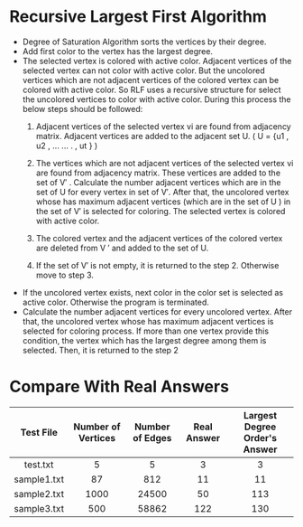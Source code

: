 # Recursive Largest First Algorithm

* Degree of Saturation Algorithm sorts the vertices by their degree.
* Add first color to the vertex has the largest degree.
* The selected vertex is colored with active color. Adjacent
  vertices of the selected vertex can not color with active color. But
  the uncolored vertices which are not adjacent vertices of the
  colored vertex can be colored with active color. So RLF uses a
  recursive structure for select the uncolored vertices to color with
  active color. During this process the below steps should be
  followed:
  1. Adjacent vertices of the selected vertex vi are found
  from adjacency matrix. Adjacent vertices are added to
  the adjacent set U. ( U = {u1 , u2 , ... ... . , ut } )
  
  2. The vertices which are not adjacent vertices of the
  selected vertex vi are found from adjacency matrix.
  These vertices are added to the set of V′ . Calculate the
  number adjacent vertices which are in the set of U for
  every vertex in set of V′. After that, the uncolored
  vertex whose has maximum adjacent vertices (which
  are in the set of U ) in the set of V′ is selected for
  coloring. The selected vertex is colored with active
  color.
  
  3. The colored vertex and the adjacent vertices of the
  colored vertex are deleted from V ′ and added to the set
  of U.
  
  4. If the set of V′ is not empty, it is returned to the step 2.
  Otherwise move to step 3.
* If the uncolored vertex exists, next color in the color set
  is selected as active color. Otherwise the program is terminated.
* Calculate the number adjacent vertices for every
  uncolored vertex. After that, the uncolored vertex whose has
  maximum adjacent vertices is selected for coloring process. If
  more than one vertex provide this condition, the vertex which has
  the largest degree among them is selected. Then, it is returned to
  the step 2


# Compare With Real Answers

|  Test File  | Number of Vertices | Number of Edges | Real Answer | Largest Degree Order's Answer |
|:-----------:|:------------------:|:---------------:|:-----------:|:-----------------------------:|
|  test.txt   |         5          |        5        |      3      |               3               |
| sample1.txt |         87         |       812       |     11      |              11               |
| sample2.txt |        1000        |      24500      |     50      |              113              |
| sample3.txt |        500         |      58862      |     122     |              130              |